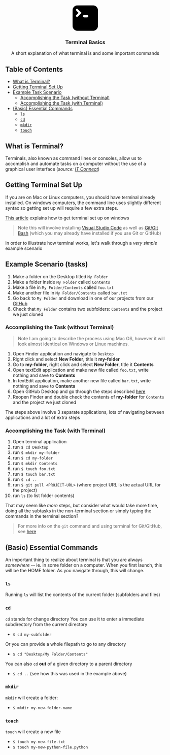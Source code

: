 <!-- PROJECT LOGO -->
<br />
<p align="center">
  <div align="center">
    <img src="imgs/terminal-icon.png" alt="Logo" width="80" height="80">
  </div>

  <h3 align="center">Terminal Basics</h3>

  <p align="center">
    A short explanation of what terminal is and some important commands
    <br />
  </p>
</p>

<!-- TABLE OF CONTENTS -->

## Table of Contents

- [What is Terminal?](#what-is-terminal)
- [Getting Terminal Set Up](#getting-terminal-set-up)
- [Example Task Scenario](<#example-scenario-(tasks)>)
  - [Accomplishing the Task (without Terminal)](<#accomplishing-the-task-(without-terminal)>)
  - [Accomplishing the Task (with Terminal)](<#accomplishing-the-task-(with-terminal)>)
- [(Basic) Essential Commands](<#(basic)-essential-commands>)
  - [`ls`](#ls)
  - [`cd`](#cd)
  - [`mkdir`](#mkdir)
  - [`touch`](#touch)

## What is Terminal?

Terminals, also known as command lines or consoles, allow us to accomplish and automate tasks on a computer without the use of a graphical user interface (_source: [IT Connect](https://itconnect.uw.edu/learn/workshops/online-tutorials/web-publishing/what-is-a-terminal/)_)

## Getting Terminal Set Up

If you are on Mac or Linux computers, you should have terminal already installed. On windows computers, the command line uses slightly different syntax so getting set up will require a few extra steps.

[This article](https://medium.com/danielpadua/git-bash-with-vscode-593d5998f6be) explains how to get terminal set up on windows

> Note this will involve installing [Visual Studio Code](https://code.visualstudio.com/download) as well as [Git/Git Bash](https://git-scm.com/downloads) (which you may already have installed if you use Git or GitHub)

In order to illustrate how terminal works, let's walk through a _very simple_ example scenario

## Example Scenario (tasks)

1. Make a folder on the Desktop titled `My Folder`
2. Make a folder inside `My Folder` called `Contents`
3. Make a file in `My Folder/Contents` called `foo.txt`
4. Make another file in `My Folder/Contents` called `bar.txt`
5. Go back to `My Folder` and download in one of our projects from our [GitHub](https://github.com/saud-learning-services)
6. Check that `My Folder` contains two subfolders: `Contents` and the project we just cloned

### Accomplishing the Task (without Terminal)

> Note I am going to describe the process using Mac OS, however it will look almost identical on Windows or Linux machines.

1. Open Finder application and navigate to `Desktop`
2. Right click and select **New Folder**, title it **my-folder**
3. Go to **my-folder**, right click and select **New Folder**, title it **Contents**
4. Open textEdit application and make new file called `foo.txt`, write nothing and save to **Contents**
5. In textEdit application, make another new file called `bar.txt`, write nothing and save to **Contents**
6. Open GitHub Desktop and go through the steps described [here](./github-project-management.md#how-to-get-projects-using-github-desktop)
7. Reopen Finder and double check the contents of **my-folder** for `Contents` and the project we just cloned

The steps above involve 3 separate applications, lots of navigating between applications and a lot of extra steps

### Accomplishing the Task (with Terminal)

1. Open terminal application
1. run `$ cd Desktop`
1. run `$ mkdir my-folder`
1. run `$ cd my-folder`
1. run `$ mkdir Contents`
1. run `$ touch foo.txt`
1. run `$ touch bar.txt`
1. run `$ cd ..`
1. run `$ git pull <PROJECT-URL>` (where project URL is the actual URL for the project)
1. run `ls` (to list folder contents)

That may seem like _more_ steps, but consider what would take more time, doing all the subtasks in the non-terminal section or simply typing the commands in the terminal section?

> For more info on the `git` command and using terminal for Git/GitHub, see [here](./github-project-management.md)

## (Basic) Essential Commands

An important thing to realize about terminal is that you are always _somewhere_ -- ie. in some folder on a computer. When you first launch, this will be the HOME folder. As you navigate through, this will change.

### `ls`

Running `ls` will list the contents of the current folder (subfolders and files)

### `cd`

`cd` stands for change directory
You can use it to enter a immediate subdirectory from the current directory

- `$ cd my-subfolder`

Or you can provide a whole filepath to go to any directory

- `$ cd "Desktop/My Folder/Contents"`

You can also `cd` **out** of a given directory to a parent directory

- `$ cd ..` (see how this was used in the example above)

### `mkdir`

`mkdir` will create a folder:

- `$ mkdir my-new-folder-name`

### `touch`

`touch` will create a new file

- `$ touch my-new-file.txt`
- `$ touch my-new-python-file.python`
